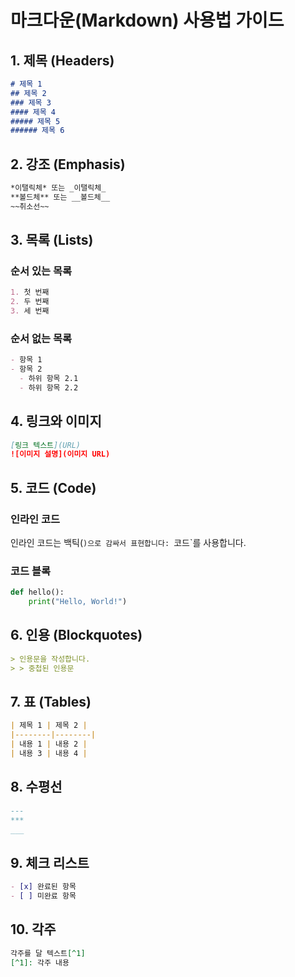 # 마크다운(Markdown) 사용법 가이드

## 1. 제목 (Headers)

```markdown
# 제목 1
## 제목 2
### 제목 3
#### 제목 4
##### 제목 5
###### 제목 6
```

## 2. 강조 (Emphasis)

```markdown
*이탤릭체* 또는 _이탤릭체_
**볼드체** 또는 __볼드체__
~~취소선~~
```

## 3. 목록 (Lists)

### 순서 있는 목록

```markdown
1. 첫 번째
2. 두 번째
3. 세 번째
```

### 순서 없는 목록

```markdown
- 항목 1
- 항목 2
  - 하위 항목 2.1
  - 하위 항목 2.2
```

## 4. 링크와 이미지

```markdown
[링크 텍스트](URL)
![이미지 설명](이미지 URL)
```

## 5. 코드 (Code)

### 인라인 코드

인라인 코드는 백틱(`)으로 감싸서 표현합니다: `코드`를 사용합니다.

### 코드 블록

```python
def hello():
    print("Hello, World!")
```

## 6. 인용 (Blockquotes)

```markdown
> 인용문을 작성합니다.
> > 중첩된 인용문
```

## 7. 표 (Tables)

```markdown
| 제목 1 | 제목 2 |
|--------|--------|
| 내용 1 | 내용 2 |
| 내용 3 | 내용 4 |
```

## 8. 수평선

```markdown
---
***
___
```

## 9. 체크 리스트

```markdown
- [x] 완료된 항목
- [ ] 미완료 항목
```

## 10. 각주

```markdown
각주를 달 텍스트[^1]
[^1]: 각주 내용
```


